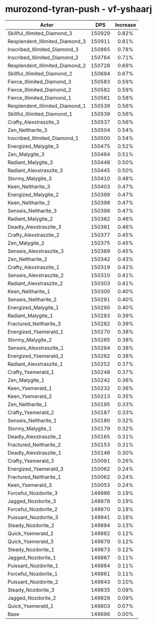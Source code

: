 # murozond-tyran-push - vf-yshaarj
| Actor | DPS | Increase |
|---|:---:|:---:|
|Skillful_Illimited_Diamond_3|150929|0.82%|
|Resplendent_Illimited_Diamond_3|150911|0.81%|
|Inscribed_Illimited_Diamond_3|150865|0.78%|
|Inscribed_Illimited_Diamond_2|150764|0.71%|
|Resplendent_Illimited_Diamond_2|150728|0.69%|
|Skillful_Illimited_Diamond_2|150694|0.67%|
|Fierce_Illimited_Diamond_3|150583|0.59%|
|Fierce_Illimited_Diamond_2|150582|0.59%|
|Fierce_Illimited_Diamond_1|150561|0.58%|
|Resplendent_Illimited_Diamond_1|150539|0.56%|
|Skillful_Illimited_Diamond_1|150539|0.56%|
|Crafty_Alexstraszite_3|150537|0.56%|
|Zen_Neltharite_3|150504|0.54%|
|Inscribed_Illimited_Diamond_1|150500|0.54%|
|Energized_Malygite_3|150475|0.52%|
|Zen_Malygite_3|150464|0.51%|
|Radiant_Malygite_3|150448|0.50%|
|Radiant_Alexstraszite_3|150445|0.50%|
|Stormy_Malygite_3|150410|0.48%|
|Keen_Neltharite_3|150403|0.47%|
|Energized_Malygite_2|150399|0.47%|
|Keen_Neltharite_2|150398|0.47%|
|Senseis_Neltharite_3|150398|0.47%|
|Radiant_Malygite_2|150382|0.46%|
|Deadly_Alexstraszite_3|150381|0.46%|
|Crafty_Alexstraszite_2|150377|0.45%|
|Zen_Malygite_2|150375|0.45%|
|Senseis_Alexstraszite_3|150369|0.45%|
|Zen_Neltharite_2|150342|0.43%|
|Crafty_Alexstraszite_1|150319|0.42%|
|Senseis_Alexstraszite_2|150310|0.41%|
|Radiant_Alexstraszite_2|150303|0.41%|
|Keen_Neltharite_1|150300|0.40%|
|Senseis_Neltharite_2|150291|0.40%|
|Energized_Malygite_1|150290|0.40%|
|Radiant_Malygite_1|150283|0.39%|
|Fractured_Neltharite_3|150282|0.39%|
|Energized_Ysemerald_1|150270|0.38%|
|Stormy_Malygite_2|150265|0.38%|
|Senseis_Alexstraszite_1|150264|0.38%|
|Energized_Ysemerald_2|150262|0.38%|
|Radiant_Alexstraszite_1|150252|0.37%|
|Crafty_Ysemerald_1|150248|0.37%|
|Zen_Malygite_1|150242|0.36%|
|Keen_Ysemerald_1|150232|0.36%|
|Keen_Ysemerald_2|150213|0.35%|
|Zen_Neltharite_1|150195|0.33%|
|Crafty_Ysemerald_2|150187|0.33%|
|Senseis_Neltharite_1|150180|0.32%|
|Stormy_Malygite_1|150179|0.32%|
|Deadly_Alexstraszite_2|150165|0.31%|
|Fractured_Neltharite_2|150153|0.31%|
|Deadly_Alexstraszite_1|150146|0.30%|
|Crafty_Ysemerald_3|150091|0.26%|
|Energized_Ysemerald_3|150062|0.24%|
|Fractured_Neltharite_1|150062|0.24%|
|Keen_Ysemerald_3|150053|0.24%|
|Forceful_Nozdorite_3|149986|0.19%|
|Jagged_Nozdorite_3|149978|0.19%|
|Forceful_Nozdorite_2|149970|0.18%|
|Puissant_Nozdorite_3|149941|0.16%|
|Steady_Nozdorite_2|149894|0.13%|
|Quick_Ysemerald_2|149882|0.12%|
|Quick_Ysemerald_3|149879|0.12%|
|Steady_Nozdorite_1|149873|0.12%|
|Jagged_Nozdorite_1|149867|0.11%|
|Puissant_Nozdorite_1|149864|0.11%|
|Forceful_Nozdorite_1|149861|0.11%|
|Puissant_Nozdorite_2|149843|0.10%|
|Steady_Nozdorite_3|149835|0.09%|
|Jagged_Nozdorite_2|149828|0.09%|
|Quick_Ysemerald_1|149803|0.07%|
|Base|149696|0.00%|
